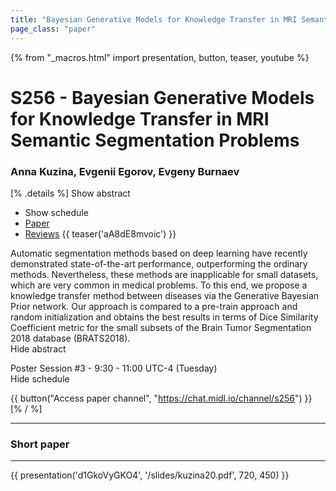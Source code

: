 ```yaml
---
title: "Bayesian Generative Models for Knowledge Transfer in MRI Semantic Segmentation Problems"
page_class: "paper"
---
```


{% from "_macros.html" import presentation, button, teaser, youtube %}

# S256 - Bayesian Generative Models for Knowledge Transfer in MRI Semantic Segmentation Problems

### Anna Kuzina, Evgenii Egorov, Evgeny Burnaev

[% .details %]
<a class="toggle_visibility" data-selector=".abstract" data-level="3">Show abstract</a>
- <a class="toggle_visibility" data-selector=".schedule" data-level="3">Show schedule</a>
- <a href="https://openreview.net/pdf?id=3i6X1618wi">Paper</a>
- <a href="https://openreview.net/forum?id=3i6X1618wi">Reviews</a>
{{ teaser('aA8dE8mvoic') }}

<p>
    <span class="abstract">
        Automatic segmentation methods based on deep learning have recently demonstrated state-of-the-art performance, outperforming the ordinary methods. Nevertheless, these methods are inapplicable for small datasets, which are very common in medical problems. To this end, we propose a knowledge transfer method between diseases via the Generative Bayesian Prior network. Our approach is compared to a pre-train approach and random initialization and obtains the best results in terms of Dice Similarity Coefficient metric for the small subsets of the Brain Tumor Segmentation 2018 database (BRATS2018).
        <br>
        <span class="actions"><a class="toggle_visibility" data-level="2">Hide abstract</a></span>
    </span>
</p>

<p>
    <span class="schedule">
        Poster Session #3  - 9:30 - 11:00 UTC-4 (Tuesday)
        <br>
        <span class="actions"><a class="toggle_visibility" data-level="2">Hide schedule</a></span>
    </span>
</p>

{{ button("Access paper channel", "https://chat.midl.io/channel/s256") }}
[% / %]

---


### Short paper

---

{{ presentation('d1GkoVyGKO4', '/slides/kuzina20.pdf', 720, 450) }}